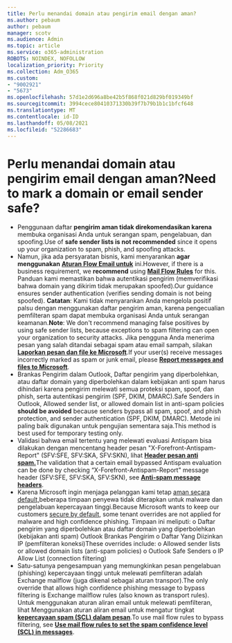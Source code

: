 ```yaml
---
title: Perlu menandai domain atau pengirim email dengan aman?
ms.author: pebaum
author: pebaum
manager: scotv
ms.audience: Admin
ms.topic: article
ms.service: o365-administration
ROBOTS: NOINDEX, NOFOLLOW
localization_priority: Priority
ms.collection: Adm_O365
ms.custom:
- "9002921"
- "5673"
ms.openlocfilehash: 57d1e2d696a8be42b5f868f021d829bf019349bf
ms.sourcegitcommit: 3994cece80410371330b39f7b79b1b1c1bfcf648
ms.translationtype: MT
ms.contentlocale: id-ID
ms.lasthandoff: 05/08/2021
ms.locfileid: "52286683"
---
```

# <a name="need-to-mark-a-domain-or-email-sender-safe"></a><span data-ttu-id="9e35b-102">Perlu menandai domain atau pengirim email dengan aman?</span><span class="sxs-lookup"><span data-stu-id="9e35b-102">Need to mark a domain or email sender safe?</span></span>

- <span data-ttu-id="9e35b-103">Penggunaan daftar **pengirim aman tidak direkomendasikan karena** membuka organisasi Anda untuk serangan spam, pengelabuan, dan spoofing.</span><span class="sxs-lookup"><span data-stu-id="9e35b-103">Use of **safe sender lists is not recommended** since it opens up your organization to spam, phish, and spoofing attacks.</span></span>
- <span data-ttu-id="9e35b-104">Namun, jika ada persyaratan bisnis, kami menyarankan **agar menggunakan** **[Aturan Flow Email untuk](https://docs.microsoft.com/microsoft-365/security/office-365-security/create-safe-sender-lists-in-office-365?view=o365-worldwide#recommended-use-mail-flow-rules)** ini.</span><span class="sxs-lookup"><span data-stu-id="9e35b-104">However, if there is a business requirement, we **recommend** using **[Mail Flow Rules](https://docs.microsoft.com/microsoft-365/security/office-365-security/create-safe-sender-lists-in-office-365?view=o365-worldwide#recommended-use-mail-flow-rules)** for this.</span></span> <span data-ttu-id="9e35b-105">Panduan kami memastikan bahwa autentikasi pengirim (memverifikasi bahwa domain yang dikirim tidak merupakan spoofed).</span><span class="sxs-lookup"><span data-stu-id="9e35b-105">Our guidance ensures sender authentication (verifies sending domain is not being spoofed).</span></span> <span data-ttu-id="9e35b-106">**Catatan**: Kami tidak menyarankan Anda mengelola positif palsu dengan menggunakan daftar pengirim aman, karena pengecualian pemfilteran spam dapat membuka organisasi Anda untuk serangan keamanan.</span><span class="sxs-lookup"><span data-stu-id="9e35b-106">**Note**: We don't recommend managing false positives by using safe sender lists, because exceptions to spam filtering can open your organization to security attacks.</span></span> <span data-ttu-id="9e35b-107">Jika pengguna Anda menerima pesan yang salah ditandai sebagai spam atau email sampah, silakan **[Laporkan pesan dan file ke Microsoft](https://protection.office.com/reportsubmission)**.</span><span class="sxs-lookup"><span data-stu-id="9e35b-107">If your user(s) receive messages incorrectly marked as spam or junk email, please **[Report messages and files to Microsoft](https://protection.office.com/reportsubmission)**.</span></span>
- <span data-ttu-id="9e35b-108">Brankas Pengirim dalam Outlook, Daftar pengirim yang diperbolehkan, atau daftar  domain yang diperbolehkan dalam kebijakan anti spam harus dihindari karena pengirim melewati semua proteksi spam, spoof, dan phish, serta autentikasi pengirim (SPF, DKIM, DMARC).</span><span class="sxs-lookup"><span data-stu-id="9e35b-108">Safe Senders in Outlook, Allowed sender list, or allowed domain list in anti-spam policies **should be avoided** because senders bypass all spam, spoof, and phish protection, and sender authentication (SPF, DKIM, DMARC).</span></span> <span data-ttu-id="9e35b-109">Metode ini paling baik digunakan untuk pengujian sementara saja.</span><span class="sxs-lookup"><span data-stu-id="9e35b-109">This method is best used for temporary testing only.</span></span>
- <span data-ttu-id="9e35b-110">Validasi bahwa email tertentu yang melewati evaluasi Antispam bisa dilakukan dengan mencentang header pesan "X-Forefront-Antispam-Report" (SFV:SFE, SFV:SKA, SFV:SKN), lihat **[Header pesan anti spam.](https://docs.microsoft.com/microsoft-365/security/office-365-security/anti-spam-message-headers)**</span><span class="sxs-lookup"><span data-stu-id="9e35b-110">The validation that a certain email bypassed Antispam evaluation can be done by checking “X-Forefront-Antispam-Report" message header (SFV:SFE, SFV:SKA, SFV:SKN), see **[Anti-spam message headers](https://docs.microsoft.com/microsoft-365/security/office-365-security/anti-spam-message-headers)**.</span></span>
- <span data-ttu-id="9e35b-111">Karena Microsoft ingin menjaga pelanggan kami tetap [aman secara default,](https://docs.microsoft.com/microsoft-365/security/office-365-security/secure-by-default#exceptions)beberapa timpaan penyewa tidak diterapkan untuk malware dan pengelabuan kepercayaan tinggi.</span><span class="sxs-lookup"><span data-stu-id="9e35b-111">Because Microsoft wants to keep our customers [secure by default](https://docs.microsoft.com/microsoft-365/security/office-365-security/secure-by-default#exceptions), some tenant overrides are not applied for malware and high confidence phishing.</span></span> <span data-ttu-id="9e35b-112">Timpaan ini meliputi: o Daftar pengirim yang diperbolehkan atau daftar domain yang diperbolehkan (kebijakan anti spam) Outlook Brankas Pengirim o Daftar Yang Diizinkan IP (pemfilteran koneksi)</span><span class="sxs-lookup"><span data-stu-id="9e35b-112">These overrides include: o   Allowed sender lists or allowed domain lists (anti-spam policies) o   Outlook Safe Senders o   IP Allow List (connection filtering)</span></span> 
- <span data-ttu-id="9e35b-113">Satu-satunya pengesampuan yang memungkinkan pesan pengelabuan (phishing) kepercayaan tinggi untuk melewati pemfilteran adalah Exchange mailflow (juga dikenal sebagai aturan transpor).</span><span class="sxs-lookup"><span data-stu-id="9e35b-113">The only override that allows high confidence phishing message to bypass filtering is Exchange mailflow rules (also known as transport rules).</span></span> <span data-ttu-id="9e35b-114">Untuk menggunakan aturan aliran email untuk melewati pemfilteran, lihat Menggunakan aturan aliran email untuk mengatur tingkat **[kepercayaan spam (SCL) dalam pesan](https://docs.microsoft.com/microsoft-365/security/office-365-security/use-mail-flow-rules-to-set-the-spam-confidence-level-scl-in-messages)**.</span><span class="sxs-lookup"><span data-stu-id="9e35b-114">To use mail flow rules to bypass filtering, see **[Use mail flow rules to set the spam confidence level (SCL) in messages](https://docs.microsoft.com/microsoft-365/security/office-365-security/use-mail-flow-rules-to-set-the-spam-confidence-level-scl-in-messages)**.</span></span>